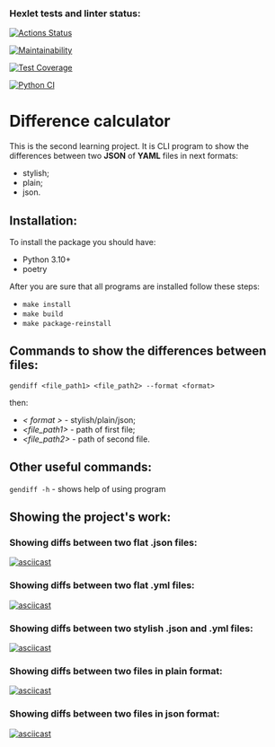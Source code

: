 ### Hexlet tests and linter status:
[![Actions Status](https://github.com/PavelZ94/python-project-50/actions/workflows/hexlet-check.yml/badge.svg)](https://github.com/PavelZ94/python-project-50/actions)

[![Maintainability](https://api.codeclimate.com/v1/badges/ee16b9a0af33f0b990c8/maintainability)](https://codeclimate.com/github/PavelZ94/python-project-50/maintainability)

[![Test Coverage](https://api.codeclimate.com/v1/badges/ee16b9a0af33f0b990c8/test_coverage)](https://codeclimate.com/github/PavelZ94/python-project-50/test_coverage)

[![Python CI](https://github.com/PavelZ94/python-project-50/actions/workflows/main.yml/badge.svg)](https://github.com/PavelZ94/python-project-50/actions/workflows/main.yml)

# Difference calculator

This is the second learning project.
It is CLI program to show the differences between two **JSON** of **YAML** files in next formats:
- stylish;
- plain;
- json.

## Installation:
To install the package you should have:
- Python 3.10+
- poetry

After you are sure that all programs are installed follow these steps:
- ```make install```
- ```make build```
- ```make package-reinstall```

## Commands to show the differences between files:
```gendiff <file_path1> <file_path2> --format <format>```

then:
- *< format >* - stylish/plain/json;
- *<file_path1>* - path of first file;
- *<file_path2>* - path of second file.

## Other useful commands:
```gendiff -h``` - shows help of using program


## Showing the project's work:

### Showing diffs between two flat .json files:
[![asciicast](https://asciinema.org/a/NOpxG6RrTPD0NvW8RP3C0uxJe.svg)](https://asciinema.org/a/NOpxG6RrTPD0NvW8RP3C0uxJe)

### Showing diffs between two flat .yml files:
[![asciicast](https://asciinema.org/a/cAPt71M6dzjKnfRQA6n33SZGl.svg)](https://asciinema.org/a/cAPt71M6dzjKnfRQA6n33SZGl)

### Showing diffs between two stylish .json and .yml files:
[![asciicast](https://asciinema.org/a/MPUod5brz5WMi1RDGRnKq7RtC.svg)](https://asciinema.org/a/MPUod5brz5WMi1RDGRnKq7RtC)

### Showing diffs between two files in plain format:
[![asciicast](https://asciinema.org/a/jjoPUNJ38PUeYcrN8P82ckDyy.svg)](https://asciinema.org/a/jjoPUNJ38PUeYcrN8P82ckDyy)

### Showing diffs between two files in json format:
[![asciicast](https://asciinema.org/a/FUK8POkczi9XcHGj824M5oVnd.svg)](https://asciinema.org/a/FUK8POkczi9XcHGj824M5oVnd)
